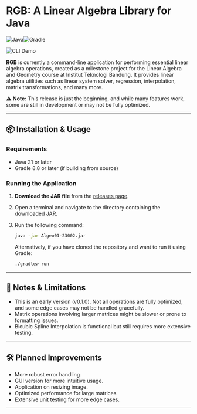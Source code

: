 # RGB: A Linear Algebra Library for Java
![Java](https://img.shields.io/badge/java-%23ED8B00.svg?style=for-the-badge&logo=openjdk&logoColor=white)![Gradle](https://img.shields.io/badge/Gradle-02303A.svg?style=for-the-badge&logo=Gradle&logoColor=white)

![CLI Demo](https://i.ibb.co.com/Js6vQjw/Command-Prompt-2024-10-21-06-56-28.gif)

**RGB** is currently a command-line application for performing essential linear algebra operations, created as a milestone project for the Linear Algebra and Geometry course at Institut Teknologi Bandung. It provides linear algebra utilities such as linear system solver, regression, interpolation, matrix transformations, and many more.

⚠️ **Note:** This release is just the beginning, and while many features work, some are still in development or may not be fully optimized.

---

## 📦 Installation & Usage

### Requirements
- Java 21 or later
- Gradle 8.8 or later (if building from source)

### Running the Application
1. **Download the JAR file** from the [releases page](https://github.com/l0stplains/Algeo01-23002/releases/download/v0.1.0/Algeo01-23002.jar).
2. Open a terminal and navigate to the directory containing the downloaded JAR.
3. Run the following command:
   ```bash
   java -jar Algeo01-23002.jar
   ```
   
   Alternatively, if you have cloned the repository and want to run it using Gradle:
   ```bash
   ./gradlew run
   ```

---

## 📝 Notes & Limitations
- This is an early version (v0.1.0). Not all operations are fully optimized, and some edge cases may not be handled gracefully.
- Matrix operations involving larger matrices might be slower or prone to formatting issues.
- Bicubic Spline Interpolation is functional but still requires more extensive testing.

---

## 🛠️ Planned Improvements
- More robust error handling
- GUI version for more intuitive usage.
- Application on resizing image.
- Optimized performance for large matrices
- Extensive unit testing for more edge cases.

--- 
